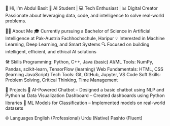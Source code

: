 👋 Hi, I'm Abdul Basit
🤖 AI Student | 💻 Tech Enthusiast | 📊 Digital Creator
Passionate about leveraging data, code, and intelligence to solve real-world problems.

👨‍💻 About Me
🎓 Currently pursuing a Bachelor of Science in Artificial Intelligence at Pak-Austria Fachhochschule, Haripur
💡 Interested in Machine Learning, Deep Learning, and Smart Systems
🔍 Focused on building intelligent, efficient, and ethical AI solutions

🛠️ Skills
Programming: Python, C++, Java (basic)
AI/ML Tools: NumPy, Pandas, scikit-learn, TensorFlow (learning)
Web Fundamentals: HTML, CSS (learning JavaScript)
Tech Tools: Git, GitHub, Jupyter, VS Code
Soft Skills: Problem Solving, Critical Thinking, Time Management

📂 Projects
🤖 AI-Powered Chatbot – Designed a basic chatbot using NLP and Python
📊 Data Visualization Dashboard – Created dashboards using Python libraries
🧠 ML Models for Classification – Implemented models on real-world datasets


🌐 Languages
English (Professional)
Urdu (Native)
Pashto (Fluent)

